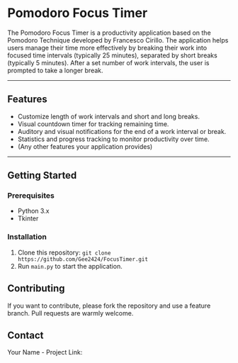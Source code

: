 # Pomodoro Focus Timer

The Pomodoro Focus Timer is a productivity application based on the Pomodoro Technique developed by Francesco Cirillo. The application helps users manage their time more effectively by breaking their work into focused time intervals (typically 25 minutes), separated by short breaks (typically 5 minutes). After a set number of work intervals, the user is prompted to take a longer break.
***
## Features

- Customize length of work intervals and short and long breaks.
- Visual countdown timer for tracking remaining time.
- Auditory and visual notifications for the end of a work interval or break.
- Statistics and progress tracking to monitor productivity over time.
- (Any other features your application provides)
***
## Getting Started

### Prerequisites

- Python 3.x
- Tkinter

### Installation

1. Clone this repository: `git clone https://github.com/Gee2424/FocusTimer.git`
2. Run `main.py` to start the application.



## Contributing

If you want to contribute, please fork the repository and use a feature branch. Pull requests are warmly welcome.


## Contact

Your Name - 
Project Link: 
